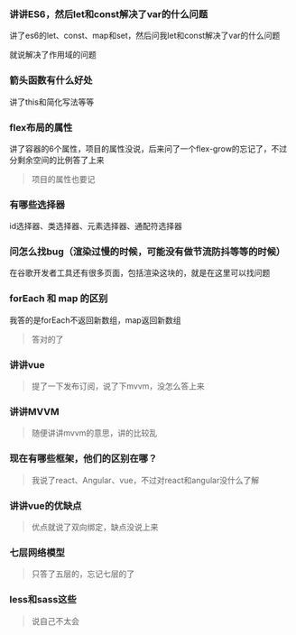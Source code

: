 ### 讲讲ES6，然后let和const解决了var的什么问题

讲了es6的let、const、map和set，然后问我let和const解决了var的什么问题

就说解决了作用域的问题



### 箭头函数有什么好处

讲了this和简化写法等等



### flex布局的属性

讲了容器的6个属性，项目的属性没说，后来问了一个flex-grow的忘记了，不过分剩余空间的比例答了上来

> 项目的属性也要记



### 有哪些选择器

id选择器、类选择器、元素选择器、通配符选择器



### 问怎么找bug（渲染过慢的时候，可能没有做节流防抖等等的时候）

在谷歌开发者工具还有很多页面，包括渲染这块的，就是在这里可以找问题



### forEach 和 map 的区别

我答的是forEach不返回新数组，map返回新数组

> 答对的了



### 讲讲vue

> 提了一下发布订阅，说了下mvvm，没怎么答上来



### 讲讲MVVM

> 随便讲讲mvvm的意思，讲的比较乱



### 现在有哪些框架，他们的区别在哪？

> 我说了react、Angular、vue，不过对react和angular没什么了解



### 讲讲vue的优缺点

> 优点就说了双向绑定，缺点没说上来



### 七层网络模型

> 只答了五层的，忘记七层的了



### less和sass这些

> 说自己不太会











